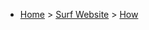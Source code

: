 * [Home](https://oren.github.io) > [Surf Website](https://oren.github.io/surf) > [How](https://oren.github.io/surf/how)


